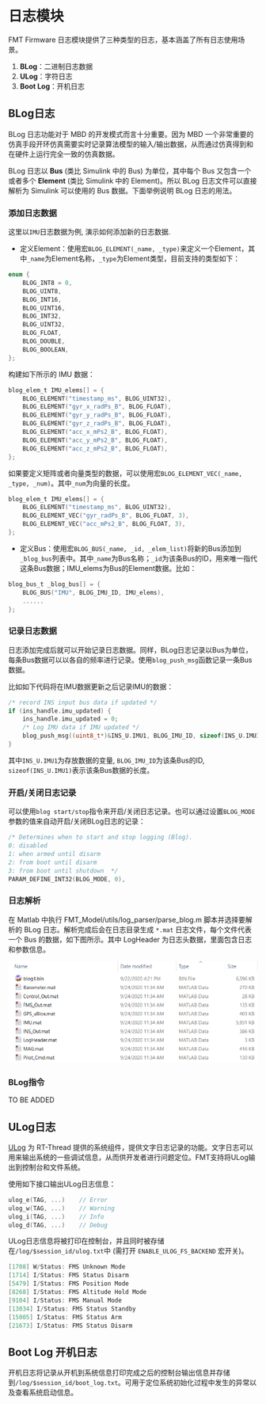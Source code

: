 # 日志模块
FMT Firmware 日志模块提供了三种类型的日志，基本涵盖了所有日志使用场景。

1. **BLog**：二进制日志数据
2. **ULog**：字符日志
3. **Boot Log**：开机日志

## BLog日志

BLog 日志功能对于 MBD 的开发模式而言十分重要。因为 MBD 一个非常重要的仿真手段开环仿真需要实时记录算法模型的输入/输出数据，从而通过仿真得到和在硬件上运行完全一致的仿真数据。

BLog 日志以 **Bus**  (类比 Simulink 中的 Bus) 为单位，其中每个 Bus 又包含一个或者多个 **Element** (类比 Simulink 中的 Element)。所以 BLog 日志文件可以直接解析为 Simulink 可以使用的 Bus 数据。下面举例说明 BLog 日志的用法。

### 添加日志数据
这里以`IMU`日志数据为例, 演示如何添加新的日志数据.

- 定义Element：使用宏`BLOG_ELEMENT(_name, _type)`来定义一个Element，其中`_name`为Element名称，`_type`为Element类型，目前支持的类型如下：
```c
enum {
	BLOG_INT8 = 0,
	BLOG_UINT8,
	BLOG_INT16,
	BLOG_UINT16,
	BLOG_INT32,
	BLOG_UINT32,
	BLOG_FLOAT,
	BLOG_DOUBLE,
	BLOG_BOOLEAN,
};
```

构建如下所示的 IMU 数据：
```c
blog_elem_t IMU_elems[] = {
    BLOG_ELEMENT("timestamp_ms", BLOG_UINT32),
    BLOG_ELEMENT("gyr_x_radPs_B", BLOG_FLOAT),
    BLOG_ELEMENT("gyr_y_radPs_B", BLOG_FLOAT),
    BLOG_ELEMENT("gyr_z_radPs_B", BLOG_FLOAT),
    BLOG_ELEMENT("acc_x_mPs2_B", BLOG_FLOAT),
    BLOG_ELEMENT("acc_y_mPs2_B", BLOG_FLOAT),
    BLOG_ELEMENT("acc_z_mPs2_B", BLOG_FLOAT),
};
```

如果要定义矩阵或者向量类型的数据，可以使用宏`BLOG_ELEMENT_VEC(_name, _type, _num)`。其中`_num`为向量的长度。
```c
blog_elem_t IMU_elems[] = {
    BLOG_ELEMENT("timestamp_ms", BLOG_UINT32),
    BLOG_ELEMENT_VEC("gyr_radPs_B", BLOG_FLOAT, 3),
    BLOG_ELEMENT_VEC("acc_mPs2_B", BLOG_FLOAT, 3),
};
```

- 定义Bus：使用宏`BLOG_BUS(_name, _id, _elem_list)`将新的Bus添加到`_blog_bus`列表中。其中`_name`为Bus名称；`_id`为该条Bus的ID，用来唯一指代这条Bus数据；IMU_elems为Bus的Element数据。比如：
```c
blog_bus_t _blog_bus[] = {
    BLOG_BUS("IMU", BLOG_IMU_ID, IMU_elems),
	......
};
```

### 记录日志数据
日志添加完成后就可以开始记录日志数据。同样，BLog日志记录以Bus为单位，每条Bus数据可以以各自的频率进行记录。使用`blog_push_msg`函数记录一条Bus数据。

比如如下代码将在IMU数据更新之后记录IMU的数据：
```c
/* record INS input bus data if updated */
if (ins_handle.imu_updated) {
    ins_handle.imu_updated = 0;
    /* Log IMU data if IMU updated */
    blog_push_msg((uint8_t*)&INS_U.IMU1, BLOG_IMU_ID, sizeof(INS_U.IMU1));
}
```
其中`INS_U.IMU1`为存放数据的变量, `BLOG_IMU_ID`为该条Bus的ID, `sizeof(INS_U.IMU1)`表示该条Bus数据的长度。

### 开启/关闭日志记录
可以使用`blog start/stop`指令来开启/关闭日志记录。也可以通过设置`BLOG_MODE`参数的值来自动开启/关闭BLog日志的记录：
```c
/* Determines when to start and stop logging (Blog).
0: disabled
1: when armed until disarm
2: from boot until disarm
3: from boot until shutdown  */
PARAM_DEFINE_INT32(BLOG_MODE, 0),
```

### 日志解析
在 Matlab 中执行 FMT_Model/utils/log_parser/parse_blog.m 脚本并选择要解析的 BLog 日志。解析完成后会在日志目录生成 `*.mat` 日志文件，每个文件代表一个 Bus 的数据，如下图所示。其中 LogHeader 为日志头数据，里面包含日志和参数信息。

![parsed_blog](figures/parsed_blog.png)

### BLog指令
TO BE ADDED

## ULog日志
[ULog](https://www.rt-thread.org/document/site/programming-manual/ulog/ulog/) 为 RT-Thread 提供的系统组件，提供文字日志记录的功能。文字日志可以用来输出系统的一些调试信息，从而供开发者进行问题定位。FMT支持将ULog输出到控制台和文件系统。

使用如下接口输出ULog日志信息：
```c
ulog_e(TAG, ...)    // Error
ulog_w(TAG, ...)    // Warning
ulog_i(TAG, ...)    // Info
ulog_d(TAG, ...)    // Debug
```

ULog日志信息将被打印在控制台，并且同时被存储在`/log/$session_id/ulog.txt`中 (需打开 `ENABLE_ULOG_FS_BACKEND` 宏开关)。
```c
[1708] W/Status: FMS Unknown Mode
[1714] I/Status: FMS Status Disarm
[5479] I/Status: FMS Position Mode
[8268] I/Status: FMS Altitude Hold Mode
[9104] I/Status: FMS Manual Mode
[13034] I/Status: FMS Status Standby
[15005] I/Status: FMS Status Arm
[21673] I/Status: FMS Status Disarm
```

## Boot Log 开机日志

开机日志将记录从开机到系统信息打印完成之后的控制台输出信息并存储到`/log/$session_id/boot_log.txt`。可用于定位系统初始化过程中发生的异常以及查看系统启动信息。
